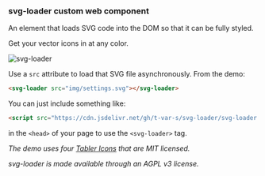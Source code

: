 ### svg-loader custom web component

An element that loads SVG code into the DOM so that it can be fully styled. 

Get your vector icons in at any color. 

![svg-loader](https://github.com/user-attachments/assets/05eb384f-780a-4377-ba35-41905e7fd1a6)

Use a `src` attribute to load that SVG file asynchronously. From the demo:
```html
<svg-loader src="img/settings.svg"></svg-loader>
```
You can just include something like:
```html
<script src="https://cdn.jsdelivr.net/gh/t-var-s/svg-loader/svg-loader.js"></script>
```
in the `<head>` of your page to use the `<svg-loader>` tag.


*The demo uses four [Tabler Icons](https://github.com/tabler/tabler-icons) that are MIT licensed.*

*svg-loader is made available through an AGPL v3 license.* 
